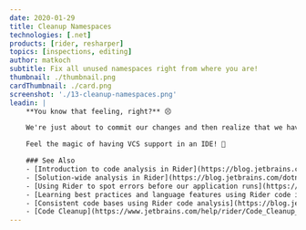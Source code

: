 ```yaml
---
date: 2020-01-29
title: Cleanup Namespaces
technologies: [.net]
products: [rider, resharper]
topics: [inspections, editing]
author: matkoch
subtitle: Fix all unused namespaces right from where you are!
thumbnail: ./thumbnail.png
cardThumbnail: ./card.png
screenshot: './13-cleanup-namespaces.png'
leadin: |
    **You know that feeling, right?** 😣

    We're just about to commit our changes and then realize that we have some code smells or dead code left 😵 But there is nothing to worry about! Rider's integrated **side-by-side diff viewer** allows to<!--more--> fix them right from where we are and even in bulk!

    Feel the magic of having VCS support in an IDE! 🥰

    ### See Also
    - [Introduction to code analysis in Rider](https://blog.jetbrains.com/dotnet/2018/05/17/introduction-code-analysis-rider/)
    - [Solution-wide analysis in Rider](https://blog.jetbrains.com/dotnet/2018/05/21/solution-wide-analysis-rider/)
    - [Using Rider to spot errors before our application runs](https://blog.jetbrains.com/dotnet/2018/05/22/using-rider-spot-errors-application-runs/)
    - [Learning best practices and language features using Rider code inspections](https://blog.jetbrains.com/dotnet/2018/05/23/learning-best-practices-language-features-using-rider-code-inspections/)
    - [Consistent code bases using Rider code analysis](https://blog.jetbrains.com/dotnet/2018/05/24/consistent-code-bases-using-rider-code-analysis/)
    - [Code Cleanup](https://www.jetbrains.com/help/rider/Code_Cleanup__Index.html)
---
```

